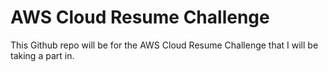 <h1>AWS Cloud Resume Challenge</h1>

This Github repo will be for  the AWS Cloud Resume Challenge that I will be taking a part in.
